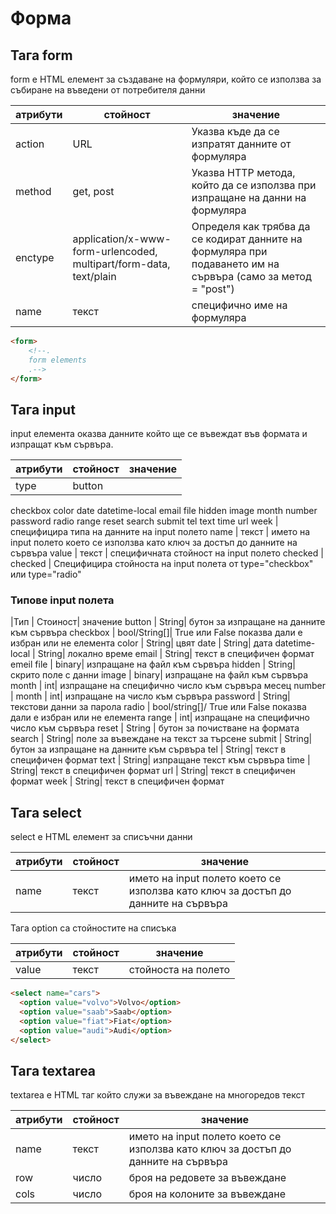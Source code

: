 # Форма

## Тага form

form e HTML елемент за създаване на формуляри, който се използва за събиране на въведени от потребителя данни

|атрибути | стойност| значение| 
|-|-|-|
action | URL| Указва къде да се изпратят данните от формуляра
method | get, post | Указва HTTP метода, който да се използва при изпращане на данни на формуляра
enctype | application/x-www-form-urlencoded, multipart/form-data, text/plain| Определя как трябва да се кодират данните на формуляра при подаването им на сървъра (само за метод = "post")
name | текст| специфично име на формуляра

```html
<form>
    <!--.
    form elements
    .-->
</form>
``` 

## Тага input

input елемента оказва данните който ще се въвеждат във формата и изпращат към сървъра.

|атрибути | стойност| значение|
|-|-|-|
type | button
checkbox
color
date
datetime-local
email
file
hidden
image
month
number
password
radio
range
reset
search
submit
tel
text
time
url
week | специфицира типа на данните на input полето
name | текст | името на input полето което се използва като ключ за достъп до данните на сървъра
value | текст | специфичната стойност на input полето
checked | checked | Специфицира стойноста на input полета от type="checkbox" или type="radio"

### Типове input полета

|Тип | Стоиност| значение
button | String| бутон за изпращане на данните към сървъра
checkbox | bool/String[]| True или False показва дали е избран или не елемента 
color | String| цвят
date | String| дата
datetime-local | String| локално време
email | String| текст в специфичен формат emeil
file | binary| изпращане на файл към сървъра
hidden | String| скрито поле с данни
image | binary| изпращане на файл към сървъра
month | int| изпращане на специфично число към сървъра месец
number | month | int| изпращане на число към сървъра
password | String| текстови данни за парола
radio | bool/string[]/ True или False показва дали е избран или не елемента 
range | int| изпращане на специфично число към сървъра
reset | String | бутон за почистване на формата
search | String| поле за въвеждане на текст за търсене
submit | String| бутон за изпращане на данните към сървъра
tel | String| текст в специфичен формат 
text | String| изпращане текст към сървъра
time | String| текст в специфичен формат 
url | String| текст в специфичен формат 
week | String| текст в специфичен формат 

## Тага select

select е HTML елемент за списъчни данни

|атрибути | стойност| значение|
|-|-|-|
name | текст| името на input полето което се използва като ключ за достъп до данните на сървъра

Тага option са стойностите на списъка

|атрибути | стойност| значение|
|-|-|-|
value | текст| стойноста на полето

```html
<select name="cars">
  <option value="volvo">Volvo</option>
  <option value="saab">Saab</option>
  <option value="fiat">Fiat</option>
  <option value="audi">Audi</option>
</select>
```

## Тага textarea

textarea е HTML таг който служи за въвеждане на многоредов текст

|атрибути | стойност| значение|
|-|-|-|
name | текст| името на input полето което се използва като ключ за достъп до данните на сървъра
row | число| броя на редовете за въвеждане
cols | число| броя на колоните за въвеждане

